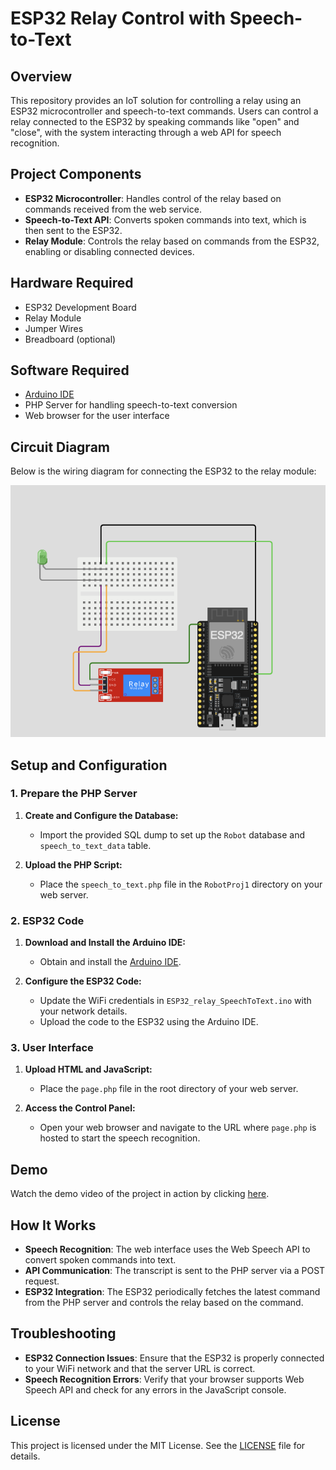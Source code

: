 # ESP32 Relay Control with Speech-to-Text

## Overview

This repository provides an IoT solution for controlling a relay using an ESP32 microcontroller and speech-to-text commands. Users can control a relay connected to the ESP32 by speaking commands like "open" and "close", with the system interacting through a web API for speech recognition.

## Project Components

- **ESP32 Microcontroller**: Handles control of the relay based on commands received from the web service.
- **Speech-to-Text API**: Converts spoken commands into text, which is then sent to the ESP32.
- **Relay Module**: Controls the relay based on commands from the ESP32, enabling or disabling connected devices.

## Hardware Required

- ESP32 Development Board
- Relay Module
- Jumper Wires
- Breadboard (optional)

## Software Required

- [Arduino IDE](https://www.arduino.cc/en/software)
- PHP Server for handling speech-to-text conversion
- Web browser for the user interface

## Circuit Diagram

Below is the wiring diagram for connecting the ESP32 to the relay module:

![Circuit Diagram](https://github.com/shathalshehri/Voice-Controlled-Relay-ESP32/blob/main/circuit.png)

## Setup and Configuration

### 1. Prepare the PHP Server

1. **Create and Configure the Database:**
   - Import the provided SQL dump to set up the `Robot` database and `speech_to_text_data` table.

2. **Upload the PHP Script:**
   - Place the `speech_to_text.php` file in the `RobotProj1` directory on your web server.

### 2. ESP32 Code

1. **Download and Install the Arduino IDE:**
   - Obtain and install the [Arduino IDE](https://www.arduino.cc/en/software).

2. **Configure the ESP32 Code:**
   - Update the WiFi credentials in `ESP32_relay_SpeechToText.ino` with your network details.
   - Upload the code to the ESP32 using the Arduino IDE.

### 3. User Interface

1. **Upload HTML and JavaScript:**
   - Place the `page.php` file in the root directory of your web server.

2. **Access the Control Panel:**
   - Open your web browser and navigate to the URL where `page.php` is hosted to start the speech recognition.

## Demo

Watch the demo video of the project in action by clicking [here](https://drive.google.com/file/d/1UB3mt-bV5alMFO0D3y7VS1I3aJXT1VKC/view?usp=sharing).

## How It Works

- **Speech Recognition**: The web interface uses the Web Speech API to convert spoken commands into text.
- **API Communication**: The transcript is sent to the PHP server via a POST request.
- **ESP32 Integration**: The ESP32 periodically fetches the latest command from the PHP server and controls the relay based on the command.

## Troubleshooting

- **ESP32 Connection Issues**: Ensure that the ESP32 is properly connected to your WiFi network and that the server URL is correct.
- **Speech Recognition Errors**: Verify that your browser supports Web Speech API and check for any errors in the JavaScript console.

## License

This project is licensed under the MIT License. See the [LICENSE](LICENSE) file for details.
